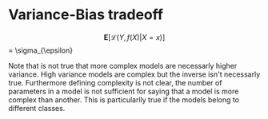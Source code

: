 # Variance-Bias tradeoff

$$ \mathbf{E}[\mathcal{L}(Y, f(X) | X = x)] $$ = \sigma_{\epsilon}





Note that is not true that more complex models are necessarly higher variance. High variance models are complex but the inverse isn't necessarly true. Furthermore defining complexity is not clear, the number of parameters in a model is not sufficient for saying that a model is more complex than another. This is particularlly true if the models belong to different classes.

